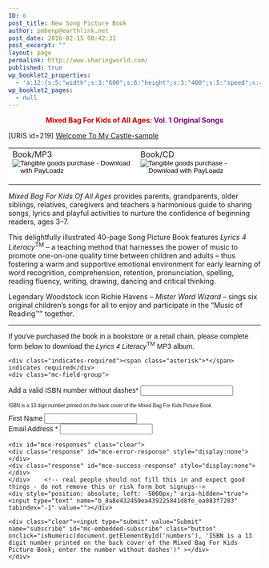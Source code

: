 ```yaml
---
ID: 6
post_title: New Song Picture Book
author: pmbenp@earthlink.net
post_date: 2016-02-15 00:42:31
post_excerpt: ""
layout: page
permalink: http://www.sharingworld.com/
published: true
wp_booklet2_properties:
  - 'a:12:{s:5:"width";s:3:"600";s:6:"height";s:3:"400";s:5:"speed";s:4:"1000";s:5:"delay";s:4:"5000";s:9:"direction";s:3:"LTR";s:14:"arrows_enabled";b:0;s:20:"page_numbers_enabled";b:1;s:14:"cover_behavior";s:4:"open";s:7:"padding";s:2:"10";s:18:"thumbnails_enabled";b:0;s:13:"popup_enabled";s:0:"";s:5:"theme";s:7:"default";}'
wp_booklet2_pages:
  - null
---
```

<p style="text-align: center;"><span style="color:#cc0000;"><strong>Mixed Bag For Kids of All Ages: </span><span style="color: #800080;">Vol. 1 Original Songs</span></strong></br></p>
[URIS id=219]
<a class="n" href="http://www.sharingworld.com/wp-content/uploads/2016/02/Welcome-To-My-Caste-sample.mp3">Welcome To My Castle-sample</a>
<table style="margin-bottom: 0">
<tr style="margin-bottom: 0">
<td style="background-color: #ffffff; border: 0; margin: 0"><form action="https://www.payloadz.com/go/?tangible=1"method=post target=paypal><span style=font-size:16px>Book/MP3</span>
<input name=submit type=image alt="Tangible goods purchase - Download with PayLoadz"border=0 src=http://www.sharingworld.com/wp-content/uploads/2016/02/add-cart-e1464143165363.png style=border:none;background:#FFF><input name=cmd type=hidden value=_cart> <input name=business type=hidden value=sharingworld9@gmail.com> <input name=item_name type=hidden value="Mixed Bag for Kids: Book/MP3 Download"> <input name=item_number type=hidden value=MB-mp3> <input name=amount type=hidden value=19.95> <input name=no_shipping type=hidden value=2> <input name=return type=hidden value=https://www.payloadz.com/d1/default.aspx> <input name=no_note type=hidden value=1>  <input name=notify_url type=hidden value=http://www.payloadz.com/pay/index.asp> <input name=shipping type=hidden value=4.95> <input name=handling type=hidden value=0.00> <input name=rm type=hidden value=2> <input name=mrb type=hidden value=R-5L192964UH642590D> <input name=bn type=hidden value=PayLoadz> <input name=pal type=hidden value=QNV3YGA7EVCDE> <input name=cbt type=hidden value="Continue to Download"> <input name=tangible type=hidden value=true> <input name="shopping_url "type=hidden></form></td>

<td style="background-color: #ffffff; border: 0;"><form action="https://www.payloadz.com/go/?tangible=1"method=post target=paypal><span style=font-size: 18px>Book/CD&nbsp;</span> 
<input name=submit type=image alt="Tangible goods purchase - Download with PayLoadz"border=0 src=http://www.sharingworld.com/wp-content/uploads/2016/02/add-cart-e1464143165363.png style=border:none;background:#FFF> <input name=cmd type=hidden value=_cart> <input name=business type=hidden value=sharingworld9@gmail.com> <input name=item_name type=hidden value="Mixed Bag for Kids: Book/CD"> <input name=item_number type=hidden value="MB - CD"> <input name=amount type=hidden value=25.95> <input name=no_shipping type=hidden value=2> <input name=return type=hidden value=https://www.payloadz.com/d1/default.aspx> <input name=no_note type=hidden value=1> <input name=notify_url type=hidden value=http://www.payloadz.com/pay/index.asp> <input name=shipping type=hidden value=4.95> <input name=handling type=hidden value=0.00> <input name=rm type=hidden value=2> <input name=mrb type=hidden value=R-5L192964UH642590D> <input name=bn type=hidden value=PayLoadz> <input name=pal type=hidden value=QNV3YGA7EVCDE> <input name=cbt type=hidden value="Continue to Download"> <input name=tangible type=hidden value=true> <input name="shopping_url "type=hidden></form></td>
</tr>
</table>

<em>Mixed Bag For Kids Of All Ages</em>  provides parents, grandparents, older siblings, relatives, caregivers and teachers a harmonious guide to sharing songs, lyrics and playful activities to nurture the confidence of beginning readers, ages 3–7. 

This delightfully illustrated 40-page Song Picture Book features <em>Lyrics 4 Literacy</em><sup>TM</sup> – a teaching method that harnesses the power of music to promote one-on-one quality time between children and adults – thus fostering a warm and supportive emotional environment for early learning of word recognition, comprehension, retention, pronunciation, spelling, reading fluency, writing, drawing, dancing and critical thinking. 

Legendary Woodstock icon Richie Havens – <em>Mister Word Wizard</em> – sings six original children’s songs for all to enjoy and participate in the “Music of Reading™” together.




<hr />

<!-- Begin MailChimp Signup Form -->
<link href="//cdn-images.mailchimp.com/embedcode/classic-10_7.css" rel="stylesheet" type="text/css">
<style type="text/css">
  #mc_embed_signup{background:#fff; clear:left; font:14px Helvetica,Arial,sans-serif; }
  /* Add your own MailChimp form style overrides in your site stylesheet or in this style block.
     We recommend moving this block and the preceding CSS link to the HEAD of your HTML file. */
</style>
<div id="mc_embed_signup">

   <form action="//sharingworld.us13.list-manage.com/subscribe/post?u=8a8e432459ea439225841d8fe&amp;id=ea083f7283"   method="post" id="mc-embedded-subscribe-form" name="mc-embedded-subscribe-form" class="validate" target="_blank" novalidate>
  <div id="mc_embed_signup_scroll">
  <p>If you've purchased the book in a bookstore or a  retail chain, please complete form below to download the <em>Lyrics 4 Literacy</em><sup>TM</sup> MP3 album.</p>

    <div class="indicates-required"><span class="asterisk">*</span> indicates required</div>
    <div class="mc-field-group">
  <label for="mce-MMERGE3">Add a valid ISBN number without dashes<span class="asterisk">*</span></label>
  <input type="text" maxlength="13" name="MMERGE3" class="required" id='numbers' id="mce-MMERGE3">
  <p style="font-size: 10px;">ISBN is a 13 digit number printed on the back cover of the Mixed Bag For Kids Picture Book</p>
    </div>
      <div class="mc-field-group">
  <label for="mce-FNAME">First Name </label>
  <input type="text" value="" name="FNAME" class="" id="mce-FNAME">
    </div>
    <div class="mc-field-group">
  <label for="mce-EMAIL">Email Address  <span class="asterisk">*</span></label>
  <input type="email" value="" name="EMAIL" class="required email" id="mce-EMAIL">
    </div>

    <div id="mce-responses" class="clear">
    <div class="response" id="mce-error-response" style="display:none"></div>
    <div class="response" id="mce-success-response" style="display:none"></div>
    </div>    <!-- real people should not fill this in and expect good things - do not remove this or risk form bot signups-->
    <div style="position: absolute; left: -5000px;" aria-hidden="true"><input type="text" name="b_8a8e432459ea439225841d8fe_ea083f7283" tabindex="-1" value=""></div>

    <div class="clear"><input type="submit" value="Submit" name="subscribe" id="mc-embedded-subscribe" class="button" onclick="isNumeric(document.getElementById('numbers'), 'ISBN is a 13 digit number printed on the back cover of the Mixed Bag For Kids Picture Book; enter the number without dashes')" ></div>
    </div>
</form>
</div>

<script type='text/javascript' src='//s3.amazonaws.com/downloads.mailchimp.com/js/mc-validate.js'></script><script type='text/javascript'>(function($) {window.fnames = new Array(); window.ftypes = new Array();fnames[0]='EMAIL';ftypes[0]='email';fnames[1]='FNAME';ftypes[1]='text';fnames[3]='MMERGE3';ftypes[3]='text';}(jQuery));var $mcj = jQuery.noConflict(true);</script>


<script type='text/javascript'>
function isNumeric(elem, helperMsg){
        var correct = "9780578173009";
        var guess = document.getElementById("numbers").value;
          while (guess != correct){
         guess = prompt ("ISBN is a 13 digit number printed on the back cover of the Mixed Bag For Kids Picture Book; enter the number in the area below without dashes");
        if (guess == correct){
         return submit;
        } else {
    alert ("it starts with: 9780....");
  }
}
}
</script>